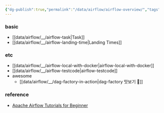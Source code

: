 ```yaml
---
{"dg-publish":true,"permalink":"/data/airflow/airflow-overview/","tags":["airflow","overview"],"noteIcon":"","created":"2024-06-30T00:39:32.591+09:00"}
---
```



### basic
- [[data/airflow/__/airflow-task\|Task]]
- [[data/airflow/__/airflow-landing-time\|Landing Times]]

### etc
- [[data/airflow/__/airflow-local-with-docker\|airflow-local-with-docker]]
- [[data/airflow/__/airflow-testcode\|airflow-testcode]]
- awesome
	- [[data/airflow/__/dag-factory-in-action\|dag-factory 맛보기 🤤]]

### reference
- [Apache Airflow Tutorials for Beginner](https://heumsi.github.io/apache-airflow-tutorials-for-beginner/)